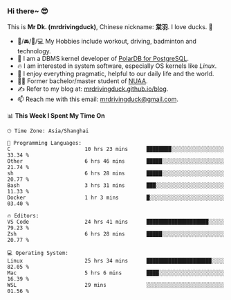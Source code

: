 ### Hi there~ 😎

This is **Mr Dk. (mrdrivingduck)**, Chinese nickname: **棠羽**. I love ducks. 🦆

- 💪/🚘/🏸/💻 My Hobbies include workout, driving, badminton and technology.
- 🍊 I am a DBMS kernel developer of [PolarDB for PostgreSQL](https://github.com/ApsaraDB/PolarDB-for-PostgreSQL).
- 🔥 I am interested in system software, especially OS kernels like *Linux*.
- 🔧 I enjoy everything pragmatic, helpful to our daily life and the world.
- 👨‍🎓 Former bachelor/master student of [NUAA](https://en.wikipedia.org/wiki/Nanjing_University_of_Aeronautics_and_Astronautics).
- ✍ Refer to my blog at: [mrdrivingduck.github.io/blog](https://mrdrivingduck.github.io/blog/).
- 📫 Reach me with this email: [mrdrivingduck@gmail.com](mailto:mrdrivingduck@gmail.com).

<!--START_SECTION:waka-->
📊 **This Week I Spent My Time On** 

```text
🕑︎ Time Zone: Asia/Shanghai

💬 Programming Languages: 
C                        10 hrs 23 mins      ████████░░░░░░░░░░░░░░░░░   33.34 % 
Other                    6 hrs 46 mins       █████░░░░░░░░░░░░░░░░░░░░   21.74 % 
sh                       6 hrs 28 mins       █████░░░░░░░░░░░░░░░░░░░░   20.77 % 
Bash                     3 hrs 31 mins       ███░░░░░░░░░░░░░░░░░░░░░░   11.33 % 
Docker                   1 hr 3 mins         █░░░░░░░░░░░░░░░░░░░░░░░░   03.40 % 

🔥 Editors: 
VS Code                  24 hrs 41 mins      ████████████████████░░░░░   79.23 % 
Zsh                      6 hrs 28 mins       █████░░░░░░░░░░░░░░░░░░░░   20.77 % 

💻 Operating System: 
Linux                    25 hrs 34 mins      █████████████████████░░░░   82.05 % 
Mac                      5 hrs 6 mins        ████░░░░░░░░░░░░░░░░░░░░░   16.39 % 
WSL                      29 mins             ░░░░░░░░░░░░░░░░░░░░░░░░░   01.56 % 
```


<!--END_SECTION:waka-->

<!-- ![Mr Dk.'s GitHub Stats](https://github-readme-stats.vercel.app/api?username=mrdrivingduck&count_private&show_icons=true&theme=buefy) -->

<!-- ![Most Used Languages](https://github-readme-stats.vercel.app/api/top-langs/?username=mrdrivingduck&exclude_repo=mips32-CPU,snort-tcp-socket&theme=buefy&layout=compact&langs_count=10) -->


<!--
**mrdrivingduck/mrdrivingduck** is a ✨ _special_ ✨ repository because its `README.md` (this file) appears on your GitHub profile.

Here are some ideas to get you started:

- 🔭 I’m currently working on ...
- 🌱 I’m currently learning ...
- 👯 I’m looking to collaborate on ...
- 🤔 I’m looking for help with ...
- 💬 Ask me about ...
- 📫 How to reach me: ...
- 😄 Pronouns: ...
- ⚡ Fun fact: ...
-->
